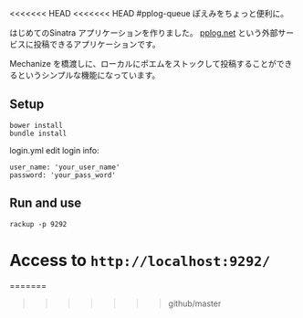 <<<<<<< HEAD
<<<<<<< HEAD
#pplog-queue
ぽえみをちょっと便利に。

はじめてのSinatra アプリケーションを作りました。
[pplog.net](http://www.pplog.net/) という外部サービスに投稿できるアプリケーションです。

Mechanize を橋渡しに、ローカルにポエムをストックして投稿することができるというシンプルな機能になっています。

## Setup

```
bower install
bundle install
```

login.yml
edit login info:
```
user_name: 'your_user_name'
password: 'your_pass_word'
```



## Run and use

```
rackup -p 9292
```

Access to ```http://localhost:9292/```
=======
=======
>>>>>>> github/master
